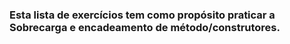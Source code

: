 ### Esta lista de exercícios tem como propósito praticar a Sobrecarga e encadeamento de método/construtores.
